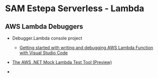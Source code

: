 # SAM Estepa Serverless - Lambda

## AWS Lambda Debuggers

* Debugger.Lambda console project 
    * [Getting started with writing and debugging AWS Lambda Function with Visual Studio Code](https://cloudncode.blog/2017/01/24/getting-started-with-writing-and-debugging-aws-lambda-function-with-visual-studio-code/)

* [The AWS .NET Mock Lambda Test Tool (Preview)](https://github.com/aws/aws-lambda-dotnet/tree/master/Tools/LambdaTestTool#skip-using-the-web-interface)

* 
